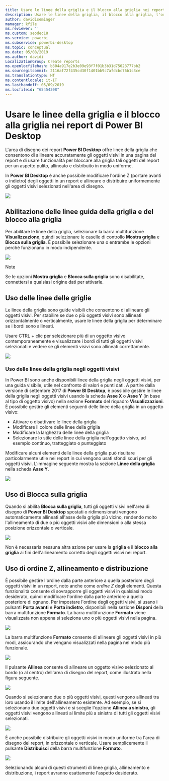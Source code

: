 ```yaml
---
title: Usare le linee della griglia e il blocco alla griglia nei report di Power BI Desktop
description: Usare le linee della griglia, il blocco alla griglia, l'ordine Z, l'allineamento e la distribuzione nei report di Power BI Desktop
author: davidiseminger
manager: kfile
ms.reviewer: ''
ms.custom: seodec18
ms.service: powerbi
ms.subservice: powerbi-desktop
ms.topic: conceptual
ms.date: 05/08/2019
ms.author: davidi
LocalizationGroup: Create reports
ms.openlocfilehash: b304a917e2b3e09e93f7f01b3b31d75023777bb2
ms.sourcegitcommit: 2116af72f435cd30f1401bb9c7afdcbc76b1c3ce
ms.translationtype: HT
ms.contentlocale: it-IT
ms.lasthandoff: 05/09/2019
ms.locfileid: "65454308"
---
```

# <a name="use-gridlines-and-snap-to-grid-in-power-bi-desktop-reports"></a>Usare le linee della griglia e il blocco alla griglia nei report di Power BI Desktop
L'area di disegno dei report **Power BI Desktop** offre linee della griglia che consentono di allineare accuratamente gli oggetti visivi in una pagina del report e di usare funzionalità per bloccare alla griglia tali oggetti del report per un aspetto pulito, allineato e distribuito in modo uniforme.

In **Power BI Desktop** è anche possibile modificare l'ordine Z (portare avanti o indietro) degli oggetti in un report e allineare o distribuire uniformemente gli oggetti visivi selezionati nell'area di disegno.

![](media/desktop-gridlines-snap-to-grid/snap-to-grid_0.png)

## <a name="enabling-gridlines-and-snap-to-grid"></a>Abilitazione delle linee guida della griglia e del blocco alla griglia
Per abilitare le linee della griglia, selezionare la barra multifunzione **Visualizzazione**, quindi selezionare le caselle di controllo **Mostra griglia** e **Blocca sulla griglia**. È possibile selezionare una o entrambe le opzioni perché funzionano in modo indipendente.

![](media/desktop-gridlines-snap-to-grid/snap-to-grid_1.png)

> [!NOTE]
> Se le opzioni **Mostra griglia** e **Blocca sulla griglia** sono disabilitate, connettersi a qualsiasi origine dati per attivarle.

## <a name="using-gridlines"></a>Uso delle linee delle griglie
Le linee della griglia sono guide visibili che consentono di allineare gli oggetti visivi. Per stabilire se due o più oggetti visivi sono allineati orizzontalmente o verticalmente, usare le linee della griglia per determinare se i bordi sono allineati.

Usare CTRL + clic per selezionare più di un oggetto visivo contemporaneamente e visualizzare i bordi di tutti gli oggetti visivi selezionati e vedere se gli elementi visivi sono allineati correttamente.

![](media/desktop-gridlines-snap-to-grid/snap-to-grid_2.png)

### <a name="using-gridlines-inside-visuals"></a>Uso delle linee della griglia negli oggetti visivi
In Power BI sono anche disponibili linee della griglia negli oggetti visivi, per una guida visibile, utile nel confronto di valori e punti dati. A partire dalla versione di settembre 2017 di **Power BI Desktop**, è possibile gestire le linee della griglia negli oggetti visivi usando la scheda **Asse X** o **Asse Y** (in base al tipo di oggetto visivo) nella sezione **Formato** del riquadro **Visualizzazioni**. È possibile gestire gli elementi seguenti delle linee della griglia in un oggetto visivo:

* Attivare o disattivare le linee della griglia
* Modificare il colore delle linee della griglia
* Modificare la larghezza delle linee della griglia
* Selezionare lo stile delle linee della griglia nell'oggetto visivo, ad esempio continuo, tratteggiato o punteggiato

Modificare alcuni elementi delle linee della griglia può risultare particolarmente utile nei report in cui vengono usati sfondi scuri per gli oggetti visivi. L'immagine seguente mostra la sezione **Linee della griglia** nella scheda **Asse Y**.

![](media/desktop-gridlines-snap-to-grid/snap-to-grid_9.png)

## <a name="using-snap-to-grid"></a>Uso di Blocca sulla griglia
Quando si abilita **Blocca sulla griglia**, tutti gli oggetti visivi nell'area di disegno di **Power BI Desktop** spostati o ridimensionati vengono automaticamente allineati all'asse della griglia più vicino, rendendo molto l'allineamento di due o più oggetti visivi alle dimensioni o alla stessa posizione orizzontale o verticale.

![](media/desktop-gridlines-snap-to-grid/snap-to-grid_3.png)

Non è necessaria nessuna altra azione per usare la **griglia** e il **blocco alla griglia** ai fini dell'allineamento corretto degli oggetti visivi nei report.

## <a name="using-z-order-align-and-distribute"></a>Uso di ordine Z, allineamento e distribuzione
È possibile gestire l'ordine dalla parte anteriore a quella posteriore degli oggetti visivi in un report, noto anche come *ordine Z* degli elementi. Questa funzionalità consente di sovrapporre gli oggetti visivi in qualsiasi modo desiderato, quindi modificare l'ordine dalla parte anteriore a quella posteriore di ognuno. Per impostare l'ordine degli oggetti visivi, si usano i pulsanti **Porta avanti** e **Porta indietro**, disponibili nella sezione **Disponi** della barra multifunzione **Formato**. La barra multifunzione **Formato** viene visualizzata non appena si seleziona uno o più oggetti visivi nella pagina.

![](media/desktop-gridlines-snap-to-grid/snap-to-grid_4.png)

La barra multifunzione **Formato** consente di allineare gli oggetti visivi in più modi, assicurando che vengano visualizzati nella pagina nel modo più funzionale.

![](media/desktop-gridlines-snap-to-grid/snap-to-grid_5.png)

Il pulsante **Allinea** consente di allineare un oggetto visivo selezionato al bordo (o al centro) dell'area di disegno del report, come illustrato nella figura seguente.

![](media/desktop-gridlines-snap-to-grid/snap-to-grid_6.png)

Quando si selezionano due o più oggetti visivi, questi vengono allineati tra loro usando il limite dell'allineamento esistente. Ad esempio, se si selezionano due oggetti visivi e si sceglie l'opzione **Allinea a sinistra**, gli oggetti visivi vengono allineati al limite più a sinistra di tutti gli oggetti visivi selezionati.

![](media/desktop-gridlines-snap-to-grid/snap-to-grid_7.png)

È anche possibile distribuire gli oggetti visivi in modo uniforme tra l'area di disegno del report, in orizzontale o verticale. Usare semplicemente il pulsante **Distribuisci** della barra multifunzione **Formato**.

![](media/desktop-gridlines-snap-to-grid/snap-to-grid_8.png)

Selezionando alcuni di questi strumenti di linee griglia, allineamento e distribuzione, i report avranno esattamente l'aspetto desiderato.

